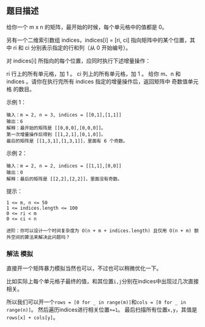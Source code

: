 ## 题目描述
给你一个 m x n 的矩阵，最开始的时候，每个单元格中的值都是 0。

另有一个二维索引数组 indices，indices[i] = [ri, ci] 指向矩阵中的某个位置，其中 ri 和 ci 分别表示指定的行和列（从 0 开始编号）。

对 indices[i] 所指向的每个位置，应同时执行下述增量操作：

ri 行上的所有单元格，加 1 。
ci 列上的所有单元格，加 1 。
给你 m、n 和 indices 。请你在执行完所有 indices 指定的增量操作后，返回矩阵中 奇数值单元格 的数目。

示例 1：
```
输入：m = 2, n = 3, indices = [[0,1],[1,1]]
输出：6
解释：最开始的矩阵是 [[0,0,0],[0,0,0]]。
第一次增量操作后得到 [[1,2,1],[0,1,0]]。
最后的矩阵是 [[1,3,1],[1,3,1]]，里面有 6 个奇数。
```
示例 2：
```
输入：m = 2, n = 2, indices = [[1,1],[0,0]]
输出：0
解释：最后的矩阵是 [[2,2],[2,2]]，里面没有奇数。
```

提示：
```
1 <= m, n <= 50
1 <= indices.length <= 100
0 <= ri < m
0 <= ci < n
```
```
进阶：你可以设计一个时间复杂度为 O(n + m + indices.length) 且仅用 O(n + m) 额外空间的算法来解决此问题吗？
```

### 解法 模拟
直接开一个矩阵暴力模拟当然也可以，不过也可以稍微优化一下。

比如实际上每个单元格子最终的值，和其位置`i,j`分别在indices中出现过几次直接相关。

所以我们可以开一个`rows = [0 for _ in range(m)]`和`cols = [0 for _ in range(n)]`。
然后遍历indices进行相关位置`+=1`。
最后扫描所有位置`x,y`，其值是`rows[x] + cols[y]`。